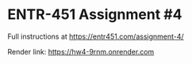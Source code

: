 # ENTR-451 Assignment #4

Full instructions at https://entr451.com/assignment-4/

Render link: https://hw4-9rnm.onrender.com